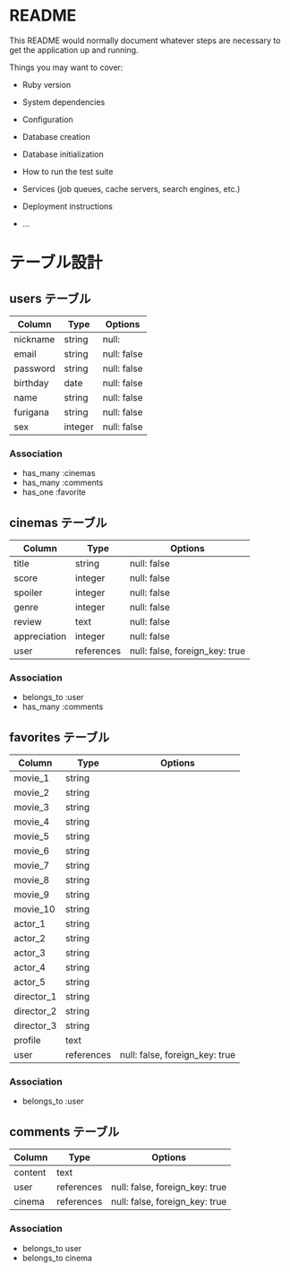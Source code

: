 # README

This README would normally document whatever steps are necessary to get the
application up and running.

Things you may want to cover:

* Ruby version

* System dependencies

* Configuration

* Database creation

* Database initialization

* How to run the test suite

* Services (job queues, cache servers, search engines, etc.)

* Deployment instructions

* ...

# テーブル設計

## users テーブル
| Column    | Type    | Options    |
|-----------|---------|------------|
| nickname  | string  | null:| false|
| email    | string | null: false |
| password | string | null: false |
| birthday | date   | null: false |
| name     | string | null: false |
| furigana | string | null: false |
| sex      | integer| null: false |

### Association

- has_many :cinemas
- has_many :comments
- has_one :favorite


## cinemas テーブル
| Column    | Type    | Options    |
|-----------|---------|------------|
| title     | string  | null: false |
| score     | integer | null: false |
| spoiler   | integer | null: false |
| genre     | integer | null: false |
| review    | text    | null: false |
| appreciation | integer | null: false |
| user         | references | null: false, foreign_key: true |

### Association

- belongs_to :user
- has_many :comments


## favorites テーブル
| Column    | Type    | Options    |
|-----------|---------|------------|
| movie_1   | string  |            |
| movie_2   | string  |            |
| movie_3   | string  |            |
| movie_4   | string  |            |
| movie_5   | string  |            |
| movie_6   | string  |            |
| movie_7   | string  |            |
| movie_8   | string  |            |
| movie_9   | string  |            |
| movie_10   | string  |            |
| actor_1    | string  |            |
| actor_2    | string  |            |
| actor_3    | string  |            |
| actor_4    | string  |            |
| actor_5    | string  |            |
| director_1   | string  |            |
| director_2   | string  |            |
| director_3   | string  |            |
| profile      | text    |            |
| user         | references | null: false, foreign_key: true |

### Association

- belongs_to :user


## comments テーブル
| Column  | Type       | Options                        |
| ------- | ---------- | ------------------------------ |
| content | text       |                                |  ## コメント
| user    | references | null: false, foreign_key: true |  ## ユーザーID
| cinema    | references | null: false, foreign_key: true |  ## タイトルID

### Association

- belongs_to user
- belongs_to cinema